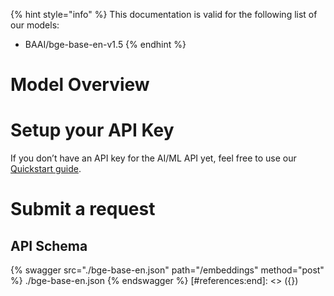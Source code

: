 [#references:start]: <> ({ "template": "openapi" })
{% hint style="info" %}
This documentation is valid for the following list of our models:
* BAAI/bge-base-en-v1.5
{% endhint %}

# Model Overview


# Setup your API Key
If you don’t have an API key for the AI/ML API yet, feel free to use our [Quickstart guide](https://docs.aimlapi.com/quickstart/setting-up).

# Submit a request
## API Schema
{% swagger src="./bge-base-en.json" path="/embeddings" method="post" %}
./bge-base-en.json
{% endswagger %}
[#references:end]: <> ({})